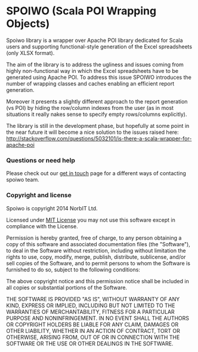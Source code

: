 SPOIWO (Scala POI Wrapping Objects)
==============

Spoiwo library is a wrapper over Apache POI library dedicated for Scala users and supporting functional-style generation of the Excel spreadsheets (only XLSX format).

The aim of the library is to address the ugliness and issues coming from highly non-functional way in which the Excel spreadsheets have to be generated using Apache POI. To address this issue SPOIWO introduces the number of wrapping classes and caches enabling an efficient report generation. 

Moreover it presents a slightly different approach to the report generation (vs POI) by hiding the row/column indexes from the user (as in most situations it really nakes sense to specify empty rows/columns explicitly).

The library is still in the development phase, but hopefully at some point in the near future it will become a nice solution to the issues raised here:
http://stackoverflow.com/questions/5032101/is-there-a-scala-wrapper-for-apache-poi

### Questions or need help

Please check out our [get in touch](https://github.com/norbert-radyk/spoiwo/wiki/GetInTouch) page for a different ways of contacting spoiwo team.

### Copyright and license

Spoiwo is copyright 2014 NorbIT Ltd.

Licensed under [MIT License](http://opensource.org/licenses/MIT) you may not use this software except in compliance with the License.

Permission is hereby granted, free of charge, to any person obtaining a copy of this software and associated documentation files (the "Software"), to deal in the Software without restriction, including without limitation the rights to use, copy, modify, merge, publish, distribute, sublicense, and/or sell copies of the Software, and to permit persons to whom the Software is furnished to do so, subject to the following conditions:

The above copyright notice and this permission notice shall be included in all copies or substantial portions of the Software.

THE SOFTWARE IS PROVIDED "AS IS", WITHOUT WARRANTY OF ANY KIND, EXPRESS OR IMPLIED, INCLUDING BUT NOT LIMITED TO THE WARRANTIES OF MERCHANTABILITY, FITNESS FOR A PARTICULAR PURPOSE AND NONINFRINGEMENT. IN NO EVENT SHALL THE AUTHORS OR COPYRIGHT HOLDERS BE LIABLE FOR ANY CLAIM, DAMAGES OR OTHER LIABILITY, WHETHER IN AN ACTION OF CONTRACT, TORT OR OTHERWISE, ARISING FROM, OUT OF OR IN CONNECTION WITH THE SOFTWARE OR THE USE OR OTHER DEALINGS IN THE SOFTWARE.
